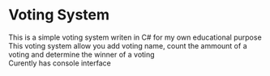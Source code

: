 # Voting System

This is a simple voting system writen in C# for my own educational purpose  
This voting system allow you add voting name, count the ammount of a voting and determine the winner of a voting  
Curently has console interface
